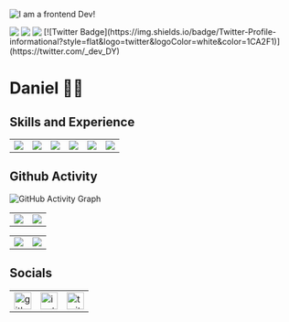 ![I am a frontend Dev!](https://raw.githubusercontent.com/sagar-viradiya/sagar-viradiya/master/resources/banner.png)
<div>
  <img align="top" src="https://img.shields.io/badge/-danielkofi4@gmail.com-c14438?style=flat&logo=Gmail&logoColor=white&link=mailto:danielkofi4@gmail.com"/>
  <img align="top" src="https://img.shields.io/badge/-dyofficial-grey?style=flat&logo=github&logoColor=white&link=https://github.com/dyofficial/"/>
  <img align="top" src="https://gpvc.arturio.dev/dyofficial"/>
   [![Twitter Badge](https://img.shields.io/badge/Twitter-Profile-informational?style=flat&logo=twitter&logoColor=white&color=1CA2F1)](https://twitter.com/_dev_DY)
 </div>

# Daniel  🧛🏿

## Skills and Experience

<table>
  <tr>
    <td valign="top"><img src="https://img.shields.io/badge/Linux-FCC624?style=for-the-badge&logo=linux&logoColor=black"/></td>
    <td valign="top"><img src="https://img.shields.io/badge/CSS3-1572B6?style=for-the-badge&logo=css3&logoColor=white"/></td>
    <td valign="top"><img src="hhttps://img.shields.io/badge/JavaScript-323330?style=for-the-badge&logo=javascript&logoColor=F7DF1E"/></td>
    <td valign="top"><img src="https://img.shields.io/badge/React-20232A?style=for-the-badge&logo=react&logoColor=61DAFB"/></td>
    <td valign="top"><img src="https://img.shields.io/badge/React_Router-CA4245?style=for-the-badge&logo=react-router&logoColor=white"/></td>
    <td valign="top"><img src="https://img.shields.io/badge/Node.js-339933?style=for-the-badge&logo=nodedotjs&logoColor=white"/></td>
  </tr>
  </table>


## Github Activity

![GitHub Activity Graph](https://activity-graph.herokuapp.com/graph?username=dyofficial)  

<table>
  <tr>
    <td valign="top"><img src="https://github-readme-streak-stats.herokuapp.com/?user=dyofficial"/></td>
    <td valign="top"><img src="https://github-readme-stats.vercel.app/api?username=dyofficial&show_icons=true"/></td>
  </tr>
  </table>
  <table>
    <tr>
      <td valign="top"><img src="https://metrics.lecoq.io/dyofficial"/></td>
      <td valign="top"><img src="https://github-readme-stats.vercel.app/api/top-langs/?username=dyofficial"/></td>
    </tr>
  </table>
  
  
  ## Socials
  
  <table>
    <tr>
      <td valign="top"><img src='https://cdn.jsdelivr.net/npm/simple-icons@3.0.1/icons/github.svg' alt='github' height='30'></td>
      <td valign="top"><img src='https://cdn.jsdelivr.net/npm/simple-icons@3.0.1/icons/instagram.svg' alt='instagram' height='30'></td>
      <td valign="top"><img src='https://cdn.jsdelivr.net/npm/simple-icons@3.0.1/icons/twitter.svg' alt='twitter' height='30'></td>
    </tr>
  </table>






